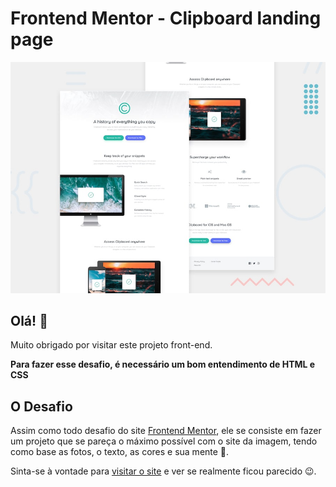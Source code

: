 # Frontend Mentor - Clipboard landing page

![Design preview for the Clipboard landing page coding challenge](./design/desktop-preview.jpg)

## Olá! 👋

Muito obrigado por visitar este projeto front-end.

**Para fazer esse desafio, é necessário um bom entendimento de HTML e CSS**

## O Desafio
Assim como todo desafio do site [Frontend Mentor](https://www.frontendmentor.io), ele se consiste em fazer um projeto que se pareça o máximo possível com o site da imagem, tendo como base as fotos, o texto, as cores e sua mente 🧠.

Sinta-se à vontade para [visitar o site](https://kauavillan.github.io/Projetos/frontendmentor/pagina-clipboard/) e ver se realmente ficou parecido 😉.
